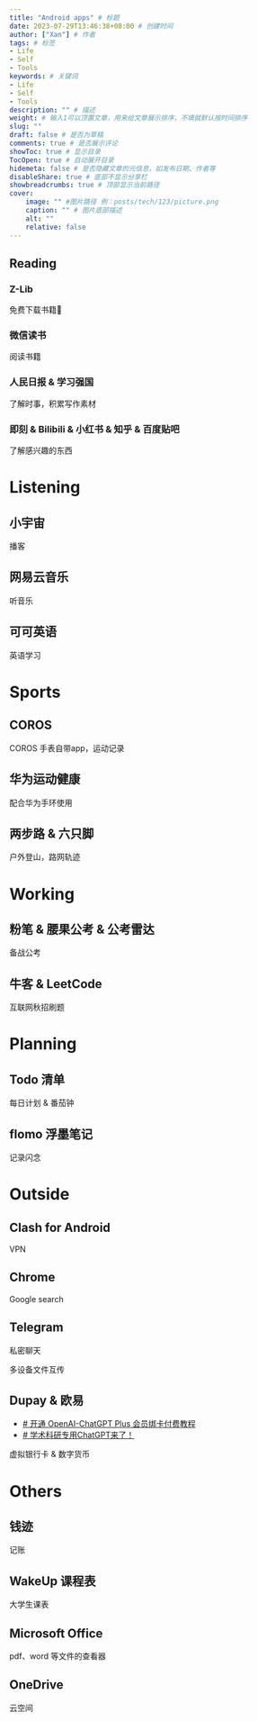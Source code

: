 ```yaml
---
title: "Android apps" # 标题
date: 2023-07-29T13:46:38+08:00 # 创建时间
author: ["Xan"] # 作者
tags: # 标签
- Life 
- Self 
- Tools 
keywords: # 关键词
- Life 
- Self 
- Tools  
description: "" # 描述
weight: # 输入1可以顶置文章，用来给文章展示排序，不填就默认按时间排序
slug: ""
draft: false # 是否为草稿
comments: true # 是否展示评论
showToc: true # 显示目录
TocOpen: true # 自动展开目录
hidemeta: false # 是否隐藏文章的元信息，如发布日期、作者等
disableShare: true # 底部不显示分享栏
showbreadcrumbs: true # 顶部显示当前路径
cover:
    image: "" #图片路径 例：posts/tech/123/picture.png
    caption: "" # 图片底部描述
    alt: ""
    relative: false
---
```


## Reading
### Z-Lib
免费下载书籍📕

### 微信读书
阅读书籍

### 人民日报 & 学习强国
了解时事，积累写作素材

### 即刻 & Bilibili & 小红书 & 知乎 & 百度贴吧
了解感兴趣的东西

# Listening
## 小宇宙
播客

## 网易云音乐
听音乐

## 可可英语
英语学习

# Sports
## COROS
COROS 手表自带app，运动记录

## 华为运动健康
配合华为手环使用

## 两步路 & 六只脚
户外登山，路网轨迹

# Working
## 粉笔 & 腰果公考 & 公考雷达
备战公考

## 牛客 & LeetCode
互联网秋招刷题

# Planning
## Todo 清单
每日计划 & 番茄钟

## flomo 浮墨笔记
记录闪念

# Outside
## Clash for Android
VPN

## Chrome
Google search

## Telegram
私密聊天

多设备文件互传

## Dupay & 欧易
- [# 开通 OpenAI-ChatGPT Plus 会员绑卡付费教程](https://www.krseo.com/zixun/1262.html)
- [# 学术科研专用ChatGPT来了！](https://mp.weixin.qq.com/s/ZzkhyxiH2lfOCNr_oEqY_Q)

虚拟银行卡 & 数字货币
# Others
## 钱迹
记账

## WakeUp 课程表
大学生课表

## Microsoft Office
pdf、word 等文件的查看器 

## OneDrive
云空间